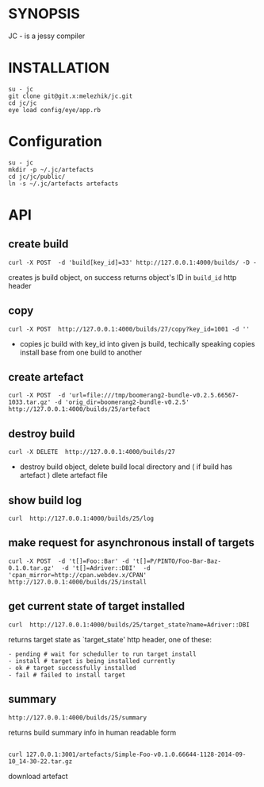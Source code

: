 # SYNOPSIS

JC - is a jessy compiler


# INSTALLATION


    su - jc
    git clone git@git.x:melezhik/jc.git
    cd jc/jc
    eye load config/eye/app.rb

# Configuration

    su - jc
    mkdir -p ~/.jc/artefacts
    cd jc/jc/public/
    ln -s ~/.jc/artefacts artefacts

# API

## create build

    curl -X POST  -d 'build[key_id]=33' http://127.0.0.1:4000/builds/ -D -

creates js build object, on success returns object's ID in `build_id` http header


## copy

    curl -X POST  http://127.0.0.1:4000/builds/27/copy?key_id=1001 -d ''

- copies jc build with key_id into given js build, techically speaking copies install base from one build to another 


## create artefact

    curl -X POST  -d 'url=file:///tmp/boomerang2-bundle-v0.2.5.66567-1033.tar.gz' -d 'orig_dir=boomerang2-bundle-v0.2.5' http://127.0.0.1:4000/builds/25/artefact    

## destroy build

    curl -X DELETE  http://127.0.0.1:4000/builds/27

- destroy build object, delete build local directory and ( if build has artefact ) dlete artefact file


## show build log

    curl  http://127.0.0.1:4000/builds/25/log

## make request for asynchronous install of targets

    curl -X POST  -d 't[]=Foo::Bar' -d 't[]=P/PINTO/Foo-Bar-Baz-0.1.0.tar.gz'  -d 't[]=Adriver::DBI'  -d 'cpan_mirror=http://cpan.webdev.x/CPAN' http://127.0.0.1:4000/builds/25/install

## get current state of  target installed

    curl  http://127.0.0.1:4000/builds/25/target_state?name=Adriver::DBI

returns target state as `target_state' http header, one of these:

    - pending # wait for scheduller to run target install
    - install # target is being installed currently 
    - ok # target successfully installed
    - fail # failed to install target


## summary

    http://127.0.0.1:4000/builds/25/summary 

returns build summary info in human readable form

##
    curl 127.0.0.1:3001/artefacts/Simple-Foo-v0.1.0.66644-1128-2014-09-10_14-30-22.tar.gz

download artefact


